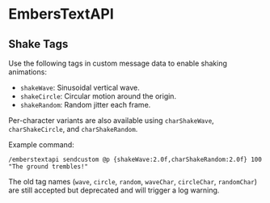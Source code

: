 # EmbersTextAPI

## Shake Tags

Use the following tags in custom message data to enable shaking animations:

- `shakeWave`: Sinusoidal vertical wave.
- `shakeCircle`: Circular motion around the origin.
- `shakeRandom`: Random jitter each frame.

Per-character variants are also available using `charShakeWave`, `charShakeCircle`, and `charShakeRandom`.

Example command:

`/emberstextapi sendcustom @p {shakeWave:2.0f,charShakeRandom:2.0f} 100 "The ground trembles!"`

The old tag names (`wave`, `circle`, `random`, `waveChar`, `circleChar`, `randomChar`) are still accepted but deprecated and will trigger a log warning.
